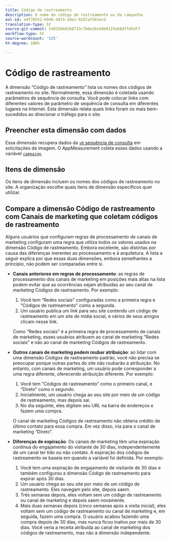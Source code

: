 ```yaml
---
title: Código de rastreamento
description: O nome do código de rastreamento ou da campanha.
exl-id: e4f70552-6946-4974-a9e2-928faf563ecd
translation-type: ht
source-git-commit: 549258b0168733c7b0e28cb8b9125e68dffd5df7
workflow-type: ht
source-wordcount: '525'
ht-degree: 100%

---
```


# Código de rastreamento

A dimensão “Código de rastreamento” lista os nomes dos códigos de rastreamento no site. Normalmente, essa dimensão é coletada usando parâmetros de sequência de consulta. Você pode colocar links com diferentes valores de parâmetro de sequência de consulta em diferentes lugares na Internet. Esta dimensão relata quais links foram os mais bem-sucedidos ao direcionar o tráfego para o site.

## Preencher esta dimensão com dados

Essa dimensão recupera dados da [`v0` sequência de consulta](/help/implement/validate/query-parameters.md) em solicitações de imagem. O AppMeasurement coleta esses dados usando a variável [`campaign`](/help/implement/vars/page-vars/campaign.md).

## Itens de dimensão

Os itens de dimensão incluem os nomes dos códigos de rastreamento no site. A organização escolhe quais itens de dimensão específicos quer utilizar.

## Compare a dimensão Código de rastreamento com Canais de marketing que coletam códigos de rastreamento

Alguns usuários que configuram regras de processamento de canais de marketing configuram uma regra que utiliza todos os valores usados na dimensão Código de rastreamento. Embora excelente, são distintas por causa das diferenças inerentes ao processamento e à arquitetura. A lista a seguir explica por que essas duas dimensões, embora semelhantes a princípio, não podem ser comparadas entre si.

* **Canais anteriores em regras de processamento**: as regras de processamento dos canais de marketing em posições mais altas na lista podem evitar que as ocorrências sejam atribuídas ao seu canal de marketing Códigos de rastreamento. Por exemplo:

   1. Você tem “Redes sociais” configuradas como a primeira regra e “Códigos de rastreamento” como a segunda.
   2. Um usuário publica um link para seu site contendo um código de rastreamento em um site de mídia social, e vários de seus amigos clicam nesse link.

   Como “Redes sociais” é a primeira regra de processamento de canais de marketing, esses usuários atribuem ao canal de marketing “Redes sociais” e não ao canal de marketing Códigos de rastreamento.
* **Outros canais de marketing podem roubar atribuição**: ao lidar com uma dimensão Códigos de rastreamento padrão, você não precisa se preocupar porque outras partes do site não roubarão a atribuição. No entanto, com canais de marketing, um usuário pode corresponder a uma regra diferente, oferecendo atribuição diferente. Por exemplo:
   1. Você tem “Códigos de rastreamento” como o primeiro canal, e “Direto” como o segundo.
   2. Inicialmente, um usuário chega ao seu site por meio de um código de rastreamento, mas depois sai.
   3. No dia seguinte, eles digitam seu URL na barra de endereços e fazem uma compra.

   O canal de marketing Códigos de rastreamento não obteria crédito de último contato para essa compra. Em vez disso, iria para o canal de marketing “Direto”.
* **Diferenças de expiração**: Os canais de marketing têm uma expiração contínua do engajamento do visitante de 30 dias, independentemente de um canal ter tido ou não contato. A expiração dos códigos de rastreamento se baseia em quando a variável foi definida. Por exemplo:
   1. Você tem uma expiração de engajamento de visitante de 30 dias e também configurou a dimensão Código de rastreamento para expirar após 30 dias.
   2. Um usuário chega ao seu site por meio de um código de rastreamento. Eles navegam pelo site, depois saem.
   3. Três semanas depois, eles voltam sem um código de rastreamento ou canal de marketing e depois saem novamente.
   4. Mais duas semanas depois (cinco semanas após a visita inicial), eles voltam sem um código de rastreamento ou canal de marketing e, em seguida, fazem uma compra.
   O usuário acabou fazendo uma compra depois de 30 dias, mas nunca ficou inativo por mais de 30 dias. Você veria a receita atribuída ao canal de marketing dos códigos de rastreamento, mas não à dimensão independente.
